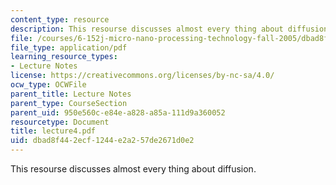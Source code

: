 ```yaml
---
content_type: resource
description: This resourse discusses almost every thing about diffusion.
file: /courses/6-152j-micro-nano-processing-technology-fall-2005/dbad8f442ecf1244e2a257de2671d0e2_lecture4.pdf
file_type: application/pdf
learning_resource_types:
- Lecture Notes
license: https://creativecommons.org/licenses/by-nc-sa/4.0/
ocw_type: OCWFile
parent_title: Lecture Notes
parent_type: CourseSection
parent_uid: 950e560c-e84e-a828-a85a-111d9a360052
resourcetype: Document
title: lecture4.pdf
uid: dbad8f44-2ecf-1244-e2a2-57de2671d0e2
---
```

This resourse discusses almost every thing about diffusion.